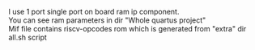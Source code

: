 I use 1 port single port  on board ram ip component.<br/>
You can see ram parameters in dir "Whole quartus project"<br/>
Mif file contains riscv-opcodes rom which is generated from "extra" dir all.sh script<br/>

